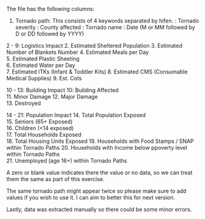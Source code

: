 The file has the following columns:

1. Tornado path: This consists of 4 keywords separated by hifen. 
    : Tornado severity
    : County affected
    : Tornado name
    : Date (M or MM followed by D or DD followed by YYYY)

2 - 9: Logistics Impact
2. Estimated Sheltered Population
3. Estimated Number of Blankets Number
4. Estimated Meals per Day	
5. Estimated Plastic Sheeting	
6. Estimated Water per Day	
7. Estimated ITKs	(Infant & Toddler Kits)
8. Estimated CMS (Consumable Medical Supplies)
9. Est. Cots

10 - 13: Building Impact
10: Building Affected	
11. Minor Damage
12. Major Damage	
13. Destroyed	

14 - 21: Population Impact
14. Total Population Exposed	
15. Seniors (65+ Exposed)	
16. Children (<14 exposed)	
17. Total Households Exposed	
18. Total Housing Units Exposed	
19. Households with Food Stamps / SNAP within Tornado Paths	
20. Households with Income below ppoverty level within Tornado Paths	
21. Unemployed (age 16+) within Tornado Paths

A zero or blank value indicates there the value or no data, so we can treat them the same as part of this exercise.

The same tornado path might appear twice so please make sure to add values if you wish to use it. I can aim to better this for next version.

Lastly, data was extracted manually so there could be some minor errors.


